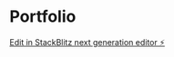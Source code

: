 # Portfolio

[Edit in StackBlitz next generation editor ⚡️](https://stackblitz.com/~/github.com/SMG-hash/Portfolio)